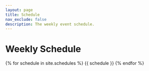```yaml
---
layout: page
title: Schedule
nav_exclude: false
description: The weekly event schedule.
---
```


# Weekly Schedule

{% for schedule in site.schedules %}
{{ schedule }}
{% endfor %}
